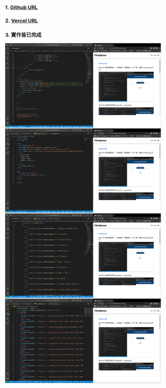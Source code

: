 ### 1. [Github URL](https://github.com/Jun206/1112-1N-js-209410793)

### 2. [Vercel URL](https://1112-1n-js-209410793.vercel.app/)

### 3. 實作皆已完成
![](./1.PNG)
![](./2.PNG)
![](./3.PNG)
![](./4.PNG)
